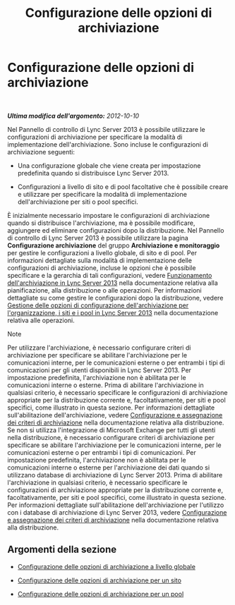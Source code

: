 ﻿---
title: Configurazione delle opzioni di archiviazione
TOCTitle: Configurazione delle opzioni di archiviazione
ms:assetid: b2f7f74d-e1ad-494e-9d46-5eb0efe5fb29
ms:mtpsurl: https://technet.microsoft.com/it-it/library/JJ205182(v=OCS.15)
ms:contentKeyID: 49301709
ms.date: 08/24/2015
mtps_version: v=OCS.15
ms.translationtype: HT
---

# Configurazione delle opzioni di archiviazione

 

_**Ultima modifica dell'argomento:** 2012-10-10_

Nel Pannello di controllo di Lync Server 2013 è possibile utilizzare le configurazioni di archiviazione per specificare la modalità di implementazione dell'archiviazione. Sono incluse le configurazioni di archiviazione seguenti:

  - Una configurazione globale che viene creata per impostazione predefinita quando si distribuisce Lync Server 2013.

  - Configurazioni a livello di sito e di pool facoltative che è possibile creare e utilizzare per specificare la modalità di implementazione dell'archiviazione per siti o pool specifici.

È inizialmente necessario impostare le configurazioni di archiviazione quando si distribuisce l'archiviazione, ma è possibile modificare, aggiungere ed eliminare configurazioni dopo la distribuzione. Nel Pannello di controllo di Lync Server 2013 è possibile utilizzare la pagina **Configurazione archiviazione** del gruppo **Archiviazione e monitoraggio** per gestire le configurazioni a livello globale, di sito e di pool. Per informazioni dettagliate sulla modalità di implementazione delle configurazioni di archiviazione, incluse le opzioni che è possibile specificare e la gerarchia di tali configurazioni, vedere [Funzionamento dell'archiviazione in Lync Server 2013](lync-server-2013-how-archiving-works.md) nella documentazione relativa alla pianificazione, alla distribuzione o alle operazioni. Per informazioni dettagliate su come gestire le configurazioni dopo la distribuzione, vedere [Gestione delle opzioni di configurazione dell'archiviazione per l'organizzazione, i siti e i pool in Lync Server 2013](lync-server-2013-managing-archiving-configuration-options-for-your-organization-sites-and-pools.md) nella documentazione relativa alle operazioni.


> [!NOTE]
> Per utilizzare l'archiviazione, è necessario configurare criteri di archiviazione per specificare se abilitare l'archiviazione per le comunicazioni interne, per le comunicazioni esterne o per entrambi i tipi di comunicazioni per gli utenti disponibili in Lync Server 2013. Per impostazione predefinita, l'archiviazione non è abilitata per le comunicazioni interne o esterne. Prima di abilitare l'archiviazione in qualsiasi criterio, è necessario specificare le configurazioni di archiviazione appropriate per la distribuzione corrente e, facoltativamente, per siti e pool specifici, come illustrato in questa sezione. Per informazioni dettagliate sull'abilitazione dell'archiviazione, vedere <A href="lync-server-2013-configuring-and-assigning-archiving-policies.md">Configurazione e assegnazione dei criteri di archiviazione</A> nella documentazione relativa alla distribuzione.<BR>Se non si utilizza l'integrazione di Microsoft Exchange per tutti gli utenti nella distribuzione, è necessario configurare criteri di archiviazione per specificare se abilitare l'archiviazione per le comunicazioni interne, per le comunicazioni esterne o per entrambi i tipi di comunicazioni. Per impostazione predefinita, l'archiviazione non è abilitata per le comunicazioni interne o esterne per l'archiviazione dei dati quando si utilizzano database di archiviazione di Lync Server 2013. Prima di abilitare l'archiviazione in qualsiasi criterio, è necessario specificare le configurazioni di archiviazione appropriate per la distribuzione corrente e, facoltativamente, per siti e pool specifici, come illustrato in questa sezione. Per informazioni dettagliate sull'abilitazione dell'archiviazione per l'utilizzo con i database di archiviazione di Lync Server 2013, vedere <A href="lync-server-2013-configuring-and-assigning-archiving-policies.md">Configurazione e assegnazione dei criteri di archiviazione</A> nella documentazione relativa alla distribuzione.



## Argomenti della sezione

  - [Configurazione delle opzioni di archiviazione a livello globale](lync-server-2013-configuring-archiving-options-at-the-global-level.md)

  - [Configurazione delle opzioni di archiviazione per un sito](lync-server-2013-configuring-archiving-options-for-a-site.md)

  - [Configurazione delle opzioni di archiviazione per un pool](lync-server-2013-configuring-archiving-options-for-a-pool.md)

